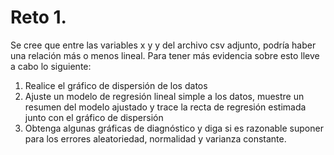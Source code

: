 # Reto 1.

Se cree que entre las variables x y y del archivo csv adjunto, podría haber una relación más o menos lineal. Para tener más evidencia sobre esto lleve a cabo lo siguiente:

1. Realice el gráfico de dispersión de los datos
2. Ajuste un modelo de regresión lineal simple a los datos, muestre un resumen del modelo ajustado y trace la recta de regresión estimada junto con el gráfico de dispersión
3. Obtenga algunas gráficas de diagnóstico y diga si es razonable suponer para los errores aleatoriedad, normalidad y varianza constante.
